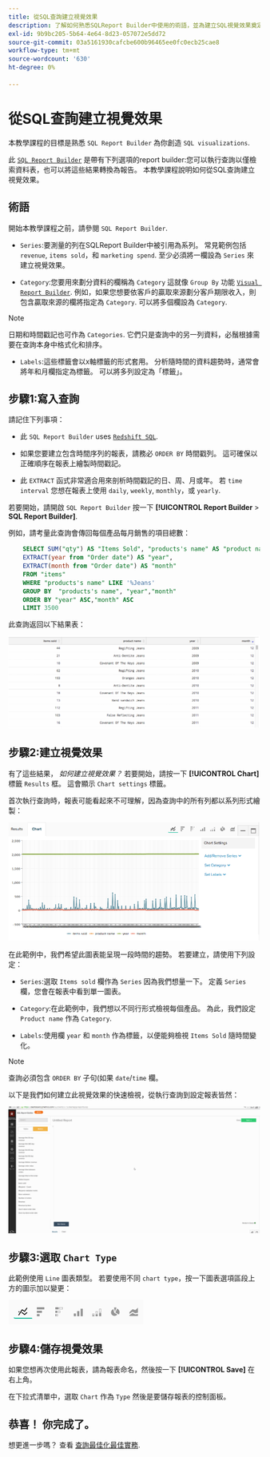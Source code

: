 ```yaml
---
title: 從SQL查詢建立視覺效果
description: 了解如何熟悉SQLReport Builder中使用的術語，並為建立SQL視覺效果奠定堅實的基礎。
exl-id: 9b9bc205-5b64-4e64-8d23-057072e5dd72
source-git-commit: 03a5161930cafcbe600b96465ee0fc0ecb25cae8
workflow-type: tm+mt
source-wordcount: '630'
ht-degree: 0%

---
```


# 從SQL查詢建立視覺效果

本教學課程的目標是熟悉 `SQL Report Builder` 為你創造 `SQL visualizations`.

此 [`SQL Report Builder`](../data-analyst/dev-reports/sql-rpt-bldr.md) 是帶有下列選項的report builder:您可以執行查詢以僅檢索資料表，也可以將這些結果轉換為報告。 本教學課程說明如何從SQL查詢建立視覺效果。

## 術語

開始本教學課程之前，請參閱 `SQL Report Builder`.

- `Series`:要測量的列在SQLReport Builder中被引用為系列。 常見範例包括 `revenue`, `items sold`，和 `marketing spend`. 至少必須將一欄設為 `Series` 來建立視覺效果。

- `Category`:您要用來劃分資料的欄稱為 `Category` 這就像 `Group By` 功能 [`Visual Report Builder`](../data-user/reports/ess-rpt-build-visual.md). 例如，如果您想要依客戶的贏取來源劃分客戶期限收入，則包含贏取來源的欄將指定為 `Category`. 可以將多個欄設為 `Category`.

>[!NOTE]
>
>日期和時間戳記也可作為 `Categories`. 它們只是查詢中的另一列資料，必鬚根據需要在查詢本身中格式化和排序。

- `Labels`:這些標籤會以x軸標籤的形式套用。 分析隨時間的資料趨勢時，通常會將年和月欄指定為標籤。 可以將多列設定為「標籤」。

## 步驟1:寫入查詢

請記住下列事項：

- 此 `SQL Report Builder` uses [`Redshift SQL`](https://docs.aws.amazon.com/redshift/latest/dg/c_redshift-and-postgres-sql.html).

- 如果您要建立包含時間序列的報表，請務必 `ORDER BY` 時間戳列。 這可確保以正確順序在報表上繪製時間戳記。

- 此 `EXTRACT` 函式非常適合用來剖析時間戳記的日、周、月或年。 若 `time interval` 您想在報表上使用 `daily`, `weekly`, `monthly`，或 `yearly`.

若要開始，請開啟 `SQL Report Builder` 按一下 **[!UICONTROL Report Builder** > **SQL Report Builder]**.

例如，請考量此查詢會傳回每個產品每月銷售的項目總數：

```sql
    SELECT SUM("qty") AS "Items Sold", "products's name" AS "product name",
    EXTRACT(year from "Order date") AS "year",
    EXTRACT(month from "Order date") AS "month"
    FROM "items"
    WHERE "products's name" LIKE '%Jeans'
    GROUP BY  "products's name", "year","month"
    ORDER BY "year" ASC,"month" ASC
    LIMIT 3500
```

此查詢返回以下結果表：

![](../assets/SQL_results_table.png)

## 步驟2:建立視覺效果

有了這些結果， *如何建立視覺效果？* 若要開始，請按一下 **[!UICONTROL Chart]** 標籤 `Results` 框。 這會顯示 `Chart settings` 標籤。

首次執行查詢時，報表可能看起來不可理解，因為查詢中的所有列都以系列形式繪製：

![](../assets/SQL_initial_report_results.png)

在此範例中，我們希望此圖表能呈現一段時間的趨勢。 若要建立，請使用下列設定：

- `Series`:選取 `Items sold` 欄作為 `Series` 因為我們想量一下。 定義 `Series` 欄，您會在報表中看到單一圖表。

- `Category`:在此範例中，我們想以不同行形式檢視每個產品。 為此，我們設定 `Product name` 作為 `Category`.

- `Labels`:使用欄 `year` 和 `month` 作為標籤，以便能夠檢視 `Items Sold` 隨時間變化。

>[!NOTE]
>
>查詢必須包含 `ORDER BY` 子句(如果 `date`/`time` 欄。

以下是我們如何建立此視覺效果的快速檢視，從執行查詢到設定報表皆然：

![](../assets/SQL_report_settings.gif)

## 步驟3:選取 `Chart Type`

此範例使用 `Line` 圖表類型。 若要使用不同 `chart type`，按一下圖表選項區段上方的圖示加以變更：

![](../assets/Chart_types.png)

## 步驟4:儲存視覺效果

如果您想再次使用此報表，請為報表命名，然後按一下 **[!UICONTROL Save]** 在右上角。

在下拉式清單中，選取 `Chart` 作為 `Type` 然後是要儲存報表的控制面板。

## 恭喜！ 你完成了。

想更進一步嗎？ 查看 [查詢最佳化最佳實務](../best-practices/optimizing-your-sql-queries.md).
